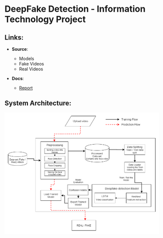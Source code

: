# DeepFake Detection - Information Technology Project

## Links:
- **Source**:
  - Models
  - Fake Videos
  - Real Videos
  
- **Docs**:
  - [Report](https://docs.google.com/document/d/18meNBzwrPrYxmvA9a-qNMXUQEoNgEYPXGD7hOWt23AM/edit)

## System Architecture:
![image](assets/system_architecture.png)
